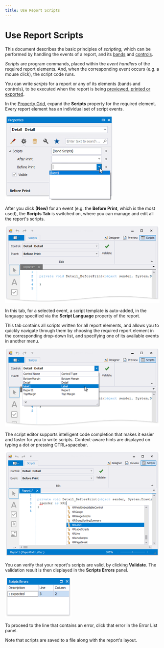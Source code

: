 ```yaml
---
title: Use Report Scripts
---
```

# Use Report Scripts
This document describes the basic principles of _scripting_, which can be performed by handling the events of a report, and its [bands](introduction-to-banded-reports.md) and [controls](use-report-elements.md).


_Scripts_ are program commands, placed within the _event handlers_ of the required report elements. And, when the corresponding event occurs (e.g. a mouse click), the script code runs.

You can write _scripts_ for a report or any of its elements (bands and controls), to be executed when the report is being [previewed, printed or exported](preview-print-and-export-reports.md).

In the [Property Grid](report-designer-tools\ui-panels\property-grid-tabbed-view.md), expand the **Scripts** property for the required element. Every report element has an individual set of script events. 

![eurd-win-scripting-scripts-property](../../../images/eurd-win-scripting-scripts-property.png)

After you click **(New)** for an event (e.g. the **Before Print**, which is the most used), the **Scripts Tab** is switched on, where you can manage and edit all the report's scripts.

![eurd-win-scripts-tab.png](../../../images/eurd-win-scripts-tab.png)

In this tab, for a selected event, a script template is auto-added, in the language specified via the **Script Language** property of the report.

This tab contains all scripts written for all report elements, and allows you to quickly navigate through them by choosing the required report element in the corresponding drop-down list, and specifying one of its available events in another menu.

![eurd-win-scripts-tab](../../../images/eurd-win-scripting-tab-choose-control.png)

The script editor supports intelligent code completion that makes it easier and faster for you to write scripts. Context-aware hints are displayed on typing a dot or pressing CTRL+spacebar.

![eurd-win-scripting-intellisense](../../../images/eurd-win-scripting-intellisense.png)

You can verify that your report's scripts are valid, by clicking **Validate**. The validation result is then displayed in the **Scripts Errors** panel.

![eurd-win-scripts=errors-panel](../../../images/eurd-win-scripts=errors-panel.png)

To proceed to the line that contains an error, click that error in the Error List panel.

Note that scripts are saved to a file along with the report's layout.

